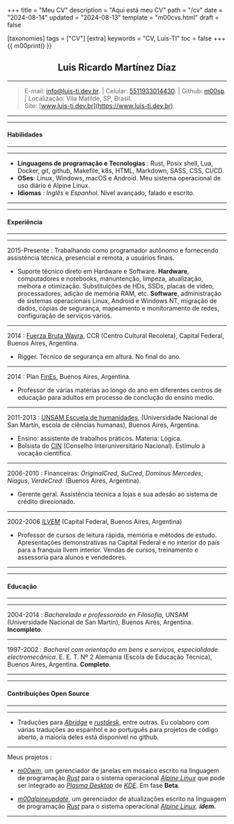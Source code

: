 +++
title = "Meu CV"
description = "Aqui está meu CV"
path = "/cv"
date = "2024-08-14"
updated = "2024-08-13"
template = "m00cvs.html"
draft = false

[taxonomies]
tags = ["CV"]
[extra]
keywords = "CV, Luis-TI"
toc = false
+++
{{ m00print() }}
## <center>Luis Ricardo Martínez Díaz</center>

---
>E-mail: <info@luis-ti.dev.br>. | Celular: [5511933014430](tel:+5511933014430). | Github: [m00sp](https://github.com/m00sp). | Localização: Vila Matilde, SP, Brasil. </br> Site: [www.luis-ti.dev.br](https://www.luis-ti.dev.br).
---
----
#### Habilidades
-------
----
- **Linguagens de programação e Tecnologias**
:	Rust, Posix shell, Lua, Docker, git, github, Makefile, k8s, HTML, Markdown, SASS, CSS, CI/CD. </br>
- **OSes**:	Linux, Windows, macOS e Android. Meu sistema operacional de uso diário é Alpine Linux. </br>
- **Idiomas**
:   *Inglês* e *Espanhol*. Nivel avançado, falado e escrito.

----
----

#### Experiência
-----------
----
2015-Presente
:	Trabalhando como programador autônomo e fornecendo assistência técnica, presencial e remota, a usuários finais.
- Suporte técnico direto em Hardware e Software. **Hardware**, computadores e notebooks, manuntenção, limpeza, atualização, melhora e otimização. Substituições de HDs, SSDs, placas de vídeo, processadores, adição de memória RAM, etc. **Software**,  administração de sistemas operacionais Linux, Android e Windows NT, migração de dados, cópias de segurança, mapeamento e monitoramento de redes, configuração de serviços vários.

----
2014
:	[Fuerza Bruta Wayra](https://www.youtube.com/watch?v=FYszthdJU8c&pp=ygUXZnVlcnphIGJydXRhIHdheXJhIDIwMTQ%3D), CCR (Centro Cultural Recoleta), Capital Federal, Buenos Aires, Argentina.
- Rigger. Técnico de segurança em altura. No final do ano.

----
2014
:	Plan [FinEs](https://www.argentina.gob.ar/educacion/fines), Buenos Aires, Argentina.
- Professor de várias matérias ao longo do ano em diferentes centros de educação para adultos em processo de conclução do ensino medio.

----
2011-2013
:   [UNSAM Escuela de humanidades](https://www.unsam.edu.ar/escuelas/eh/), (Universidade Nacional de San Martín, escola de ciências humanas), Buenos Aires, Argentina.

- Ensino: assistente de trabalhos práticos. Materia: Lógica.
- Bolsista do [CIN](https://www.cin.edu.ar/) (Conselho Interuniversitário Nacional). Estímulo à vocação científica.

----
2006-2010
:   Financeiras: *OriginalCred*, *SuCred*, *Dominus Mercedes*, *Niagus*, *VerdeCred*. (Buenos Aires, Argentina).

- Gerente geral. Assistência técnica a lojas e sua adesão ao sistema de crédito direcionado.

----
2002-2006 *[ILVEM](https://ilvem.com/)* (Capital Federal, Buenos Aires, Argentina)

- Professor de cursos de leitura rápida, memória e métodos de estudo. Apresentações demonstrativas na Capital Federal e no interior do país para a franquia Ilvem interior. Vendas de cursos, treinamento e assessoria para alunos e vendedores.

----
----
#### **Educação**
----
----
2004-2014
:       *Bacharelado e professorado en Filosofía*, UNSAM (Universidade Nacional de San Martín), Buenos Aires, Argentina. **Incompleto**.

----
1997-2002
:       *Bacharel com orientação em bens e serviços, especialidade electromecânica*. E. E. T. Nº 2 Alemania (Escola de Educação Técnica), Buenos Aires, Argentina. **Completo**.

----
----
#### **Contribuições Open Source**
----
----
- Traduções para *[Abridge](https://github.com/jieiku/abridge)* e *[rustdesk](https://github.com/rustdesk/rustdesk-server-demo)*, entre outras. Eu colaboro com várias traduções ao espanhol e ao português para projetos de código aberto, a maioria deles está disponível no github.

----
Meus projetos
:
- *[m00wm](https://github.com/m00sp/m00wm)*, um gerenciador de janelas em mosaico escrito na linguagem de programação *[Rust](https://rust-lang.org)* para o sistema operacional *[Alpine Linux](https://alpinelinux.org)* que pode ser integrado ao *[Plasma Desktop](https://kde.org/plasma-desktop/)* de *[KDE](https://kde.org)*. Em fase **Beta**.

- *[m00alpineupdate](https://github.com/m00sp/m00alpineupdate)*, um gerenciador de atualizações escrito na linguagem de programação *[Rust](https://rust-lang.org)* para o sistema operacional *[Alpine Linux](https://alpinelinux.org)*.  ***idem.***

----

